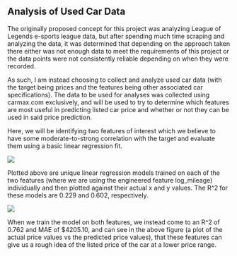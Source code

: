 ## Analysis of Used Car Data

The originally proposed concept for this project was analyzing League of Legends e-sports league data, but after spending much time scraping and analyzing the data, it was determined that depending on the approach taken there either was not enough data to meet the requirements of this project or the data points were not consistently reliable depending on when they were recorded.

As such, I am instead choosing to collect and analyze used car data (with the target being prices and the features being other associated car specifications). The data to be used for analyses was collected using carmax.com exclusively, and will be used to try to determine which features are most useful in predicting listed car price and whether or not they can be used in said price prediction.

 Here, we will be identifying two features of interest which we believe to have some moderate-to-strong correlation with the target and evaluate them using a basic linear regression fit.

 ![]('../initial_feat_eval.png')

Plotted above are unique linear regression models trained on each of the two features (where we are using the engineered feature log_mileage) individually and then plotted against their actual x and y values. The R^2 for these models are 0.229 and 0.602, respectively.

 ![]('../y_v_y.png')

 When we train the model on both features, we instead come to an R^2 of 0.762 and MAE of $4205.10, and can see in the above figure (a plot of the actual price values vs the predicted price values), that these features can give us a rough idea of the listed price of the car at a lower price range.
 